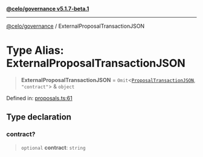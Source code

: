 [**@celo/governance v5.1.7-beta.1**](../README.md)

***

[@celo/governance](../README.md) / ExternalProposalTransactionJSON

# Type Alias: ExternalProposalTransactionJSON

> **ExternalProposalTransactionJSON** = `Omit`\<[`ProposalTransactionJSON`](../interfaces/ProposalTransactionJSON.md), `"contract"`\> & `object`

Defined in: [proposals.ts:61](https://github.com/celo-org/developer-tooling/blob/master/packages/sdk/governance/src/proposals.ts#L61)

## Type declaration

### contract?

> `optional` **contract**: `string`
